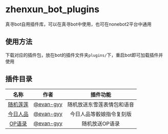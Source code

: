 # zhenxun_bot_plugins

真寻bot自用插件库，可以在真寻bot中使用，也可在nonebot2平台中通用

## 使用方法

下载对应的插件包，放在bot的插件文件夹`plugins/`下，重启bot即可加载插件并使用

## 插件目录

|                                      名称                                      |                   作者                   |        插件功能         |
|:----------------------------------------------------------------------------:| :--------------------------------------: |:-------------------:|
| [随机莲莲](https://github.com/evan-gyy/zhenxun_bot_plugins/tree/master/lianlian) | [@evan-gyy](https://github.com/evan-gyy) |    随机放送东雪莲表情包和语音    |
|   [今日人品](https://github.com/evan-gyy/zhenxun_bot_plugins/tree/master/jrrp)   | [@evan-gyy](https://github.com/evan-gyy) | 今日人品等骰娘指令复刻版 |
| [OP语录](https://github.com/evan-gyy/zhenxun_bot_plugins/tree/master/op) | [@evan-gyy](https://github.com/evan-gyy) | 随机放送OP语录 |

